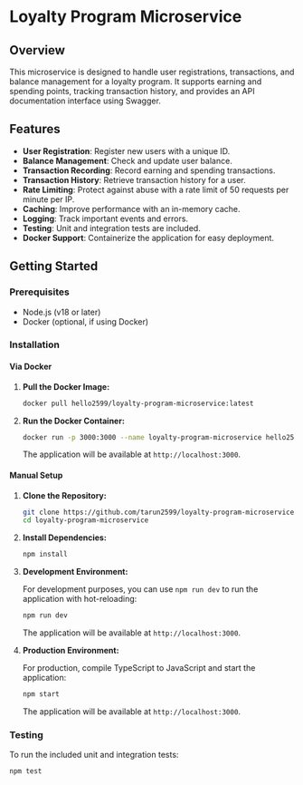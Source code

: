 # Loyalty Program Microservice

## Overview

This microservice is designed to handle user registrations, transactions, and balance management for a loyalty program. It supports earning and spending points, tracking transaction history, and provides an API documentation interface using Swagger.

## Features

- **User Registration**: Register new users with a unique ID.
- **Balance Management**: Check and update user balance.
- **Transaction Recording**: Record earning and spending transactions.
- **Transaction History**: Retrieve transaction history for a user.
- **Rate Limiting**: Protect against abuse with a rate limit of 50 requests per minute per IP.
- **Caching**: Improve performance with an in-memory cache.
- **Logging**: Track important events and errors.
- **Testing**: Unit and integration tests are included.
- **Docker Support**: Containerize the application for easy deployment.

## Getting Started

### Prerequisites

- Node.js (v18 or later)
- Docker (optional, if using Docker)

### Installation

#### Via Docker

1. **Pull the Docker Image:**

    ```bash
    docker pull hello2599/loyalty-program-microservice:latest
    ```

2. **Run the Docker Container:**

    ```bash
    docker run -p 3000:3000 --name loyalty-program-microservice hello2599/loyalty-program-microservice:latest
    ```

    The application will be available at `http://localhost:3000`.

#### Manual Setup

1. **Clone the Repository:**

    ```bash
    git clone https://github.com/tarun2599/loyalty-program-microservice.git
    cd loyalty-program-microservice
    ```

2. **Install Dependencies:**

    ```bash
    npm install
    ```

3. **Development Environment:**

    For development purposes, you can use `npm run dev` to run the application with hot-reloading:

    ```bash
    npm run dev
    ```

    The application will be available at `http://localhost:3000`.

4. **Production Environment:**

    For production, compile TypeScript to JavaScript and start the application:

    ```bash
    npm start
    ```

    The application will be available at `http://localhost:3000`.

### Testing

To run the included unit and integration tests:

```bash
npm test
